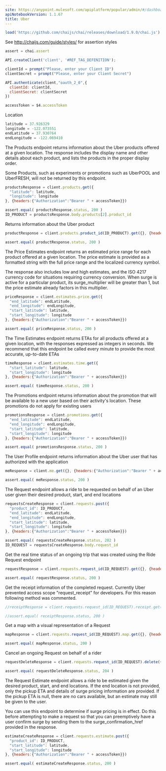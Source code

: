 ```yaml
---
site: https://anypoint.mulesoft.com/apiplatform/popular/admin/#/dashboard/apis/19621/versions/20941/portal/pages/34113/edit
apiNotebookVersion: 1.1.67
title: Uber
---
```


```javascript
load('https://github.com/chaijs/chai/releases/download/1.9.0/chai.js')
```

See http://chaijs.com/guide/styles/ for assertion styles

```javascript
assert = chai.assert
```

```javascript
API.createClient('client', '#REF_TAG_DEFENITION');
```

```javascript
clientId = prompt("Please, enter your Client ID")
clientSecret = prompt("Please, enter your Client Secret")
```

```javascript
API.authenticate(client,"oauth_2_0",{
  clientId: clientId,
  clientSecret: clientSecret
})
```

```javascript
accessToken = $4.accessToken
```

Location

```javascript
latitude = 37.926329 
longitude = -122.073551
endLatitude = 37.930764
endLongitude = -122.069410
```

The Products endpoint returns information about the Uber products offered at a given location. The response includes the display name and other details about each product, and lists the products in the proper display order.

Some Products, such as experiments or promotions such as UberPOOL and UberFRESH, will not be returned by this endpoint.

```javascript
productsResponse = client.products.get({
  "latitude": latitude,
  "longitude": longitude
}, {headers:{"Authorization":"Bearer " + accessToken}})
```

```javascript
assert.equal( productsResponse.status, 200 )
ID_PRODUCT = productsResponse.body.products[2].product_id
```

Returns information about the Uber product

```javascript
productResponse = client.products.product_id(ID_PRODUCT).get({}, {headers:{"Authorization":"Bearer " + accessToken}})
```

```javascript
assert.equal( productResponse.status, 200 )
```

The Price Estimates endpoint returns an estimated price range for each product offered at a given location. The price estimate is provided as a formatted string with the full price range and the localized currency symbol.

The response also includes low and high estimates, and the ISO 4217 currency code for situations requiring currency conversion. When surge is active for a particular product, its surge_multiplier will be greater than 1, but the price estimate already factors in this multiplier.

```javascript
priceResponse = client.estimates.price.get({
  "end_latitude": endLatitude,
  "end_longitude": endLongitude,
  "start_latitude": latitude,
  "start_longitude": longitude
}, {headers:{"Authorization":"Bearer " + accessToken}})
```

```javascript
assert.equal( priceResponse.status, 200 )
```

The Time Estimates endpoint returns ETAs for all products offered at a given location, with the responses expressed as integers in seconds. We recommend that this endpoint be called every minute to provide the most accurate, up-to-date ETAs

```javascript
timeResponse = client.estimates.time.get({
  "start_latitude": latitude,
  "start_longitude": longitude
}, {headers:{"Authorization":"Bearer " + accessToken}})
```

```javascript
assert.equal( timeResponse.status, 200 )
```

The Promotions endpoint returns information about the promotion that will be available to a new user based on their activity's location. These promotions do not apply for existing users

```javascript
promotionsResponse = client.promotions.get({
  "end_latitude": endLatitude,
  "end_longitude": endLongitude,
  "start_latitude": latitude,
  "start_longitude": longitude
}, {headers:{"Authorization":"Bearer " + accessToken}})
```

```javascript
assert.equal( promotionsResponse.status, 200 )
```

The User Profile endpoint returns information about the Uber user that has authorized with the application

```javascript
meResponse = client.me.get({}, {headers:{"Authorization":"Bearer " + accessToken}})
```

```javascript
assert.equal( meResponse.status, 200 )
```

The Request endpoint allows a ride to be requested on behalf of an Uber user given their desired product, start, and end locations

```javascript
requestsCreateResponse = client.requests.post({
  "product_id": ID_PRODUCT,
  "end_latitude": endLatitude,
  "end_longitude": endLongitude,
  "start_latitude": latitude,
  "start_longitude": longitude
}, {headers:{"Authorization":"Bearer " + accessToken}})
```

```javascript
assert.equal( requestsCreateResponse.status, 202 )
ID_REQUEST = requestsCreateResponse.body.request_id
```

Get the real time status of an ongoing trip that was created using the Ride Request endpoint

```javascript
requestResponse = client.requests.request_id(ID_REQUEST).get({}, {headers:{"Authorization":"Bearer " + accessToken}})
```

```javascript
assert.equal( requestResponse.status, 200 )
```

Get the receipt information of the completed request.
Currently Uber prevented access scope "request_receipt" for developers. For this reason following method was commented.

```javascript
//receiptResponse = client.requests.request_id(ID_REQUEST).receipt.get({}, {headers:{"Authorization":"Bearer " + accessToken}})
```

```javascript
//assert.equal( receiptResponse.status, 200 )
```

Get a map with a visual representation of a Request

```javascript
mapResponse = client.requests.request_id(ID_REQUEST).map.get({}, {headers:{"Authorization":"Bearer " + accessToken}})
```

```javascript
assert.equal( mapResponse.status, 200 )
```

Cancel an ongoing Request on behalf of a rider

```javascript
requestDeleteResponse = client.requests.request_id(ID_REQUEST).delete({}, {headers:{"Authorization":"Bearer " + accessToken}})
```

```javascript
assert.equal( requestDeleteResponse.status, 204 )
```

The Request Estimate endpoint allows a ride to be estimated given the desired product, start, and end locations. If the end location is not provided, only the pickup ETA and details of surge pricing information are provided. If the pickup ETA is null, there are no cars available, but an estimate may still be given to the user.

You can use this endpoint to determine if surge pricing is in effect. Do this before attempting to make a request so that you can preemptively have a user confirm surge by sending them to the surge_confirmation_href provided in the response.

```javascript
estimateCreateResponse = client.requests.estimate.post({
  "product_id": ID_PRODUCT,
  "start_latitude": latitude,
  "start_longitude": longitude
}, {headers:{"Authorization":"Bearer " + accessToken}})
```

```javascript
assert.equal( estimateCreateResponse.status, 200 )
```